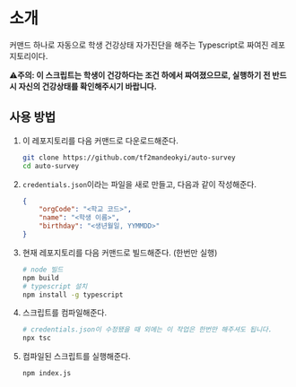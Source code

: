 # 소개

커맨드 하나로 자동으로 학생 건강상태 자가진단을 해주는 Typescript로 짜여진 레포지토리이다.

⚠️**주의: 이 스크립트는 학생이 건강하다는 조건 하에서 짜여졌으므로, 실행하기 전 반드시 자신의 건강상태를 확인해주시기 바랍니다.**



## 사용 방법

1. 이 레포지토리를 다음 커맨드로 다운로드해준다.

   ```bash
   git clone https://github.com/tf2mandeokyi/auto-survey
   cd auto-survey
   ```

2. `credentials.json`이라는 파일을 새로 만들고, 다음과 같이 작성해준다.

   ```json
   {
       "orgCode": "<학교 코드>",
       "name": "<학생 이름>",
       "birthday": "<생년월일, YYMMDD>"
   }
   ```

3. 현재 레포지토리를 다음 커맨드로 빌드해준다. (한번만 실행)

   ```bash
   # node 빌드
   npm build
   # typescript 설치
   npm install -g typescript
   ```

4. 스크립트를 컴파일해준다.

   ```bash
   # credentials.json이 수정됐을 때 외에는 이 작업은 한번만 해주셔도 됩니다.
   npx tsc
   ```

5. 컴파일된 스크립트를 실행해준다.

   ```
   npm index.js
   ```

   
